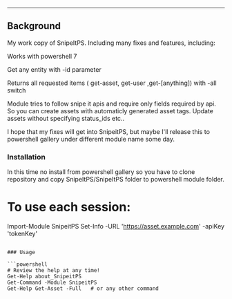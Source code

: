 
---

## Background


My work copy of SnipeItPS. Including many fixes and features, including:

Works with powershell 7


Get any entity with -id parameter

Returns all requested items ( get-asset, get-user ,get-[anything]) with
-all switch


Module tries to follow snipe it apis and require only fields required by api. 
So you can create assets with automaticly generated asset tags. Update assets without specifying status_ids etc..

I hope that my fixes will get into SnipeitPS, but maybe I'll release this to powershell gallery  under different module name some day.






### Installation

In this time no install from powershell gallery so you have to clone repository and copy SnipeItPS/SnipeItPS folder to powershell module folder.


# To use each session:
Import-Module SnipeitPS
Set-Info -URL 'https://asset.example.com' -apiKey 'tokenKey'
```

### Usage

```powershell
# Review the help at any time!
Get-Help about_SnipeitPS
Get-Command -Module SnipeitPS
Get-Help Get-Asset -Full   # or any other command
```
